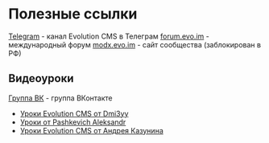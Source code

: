 # Полезные ссылки #

[Telegram](https://t.me/evo_cms) - канал Evolution CMS в Телеграм
[forum.evo.im](https://forum.evo.im/) - международный форум
[modx.evo.im](https://modx.evo.im/) - сайт сообщества (заблокирован в РФ)
## Видеоуроки
[Группа ВК](https://vk.com/evolutioncms) - группа ВКонтакте

*   [Уроки Evolution CMS от Dmi3yy](https://www.youtube.com/c/EvolutionCMS2)
*	[Уроки от Pashkevich Aleksandr](https://www.youtube.com/c/PashkevichAleksandr)
*	[Уроки Evolution CMS от Андрея Казунина](https://www.youtube.com/c/evolutionlessons)